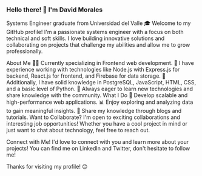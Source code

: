 <style>
  body.dark {
    background-color: #1a1a1a;
    color: #c7c7c7;
  }
  .dark .markdown-body h1,
  .dark .markdown-body h2,
  .dark .markdown-body h3,
  .dark .markdown-body h4,
  .dark .markdown-body h5,
  .dark .markdown-body h6 {
    color: #f0f0f0;
  }
</style>


### Hello there! 👋 I'm David Morales
Systems Engineer graduate from Universidad del Valle 🎓
Welcome to my GitHub profile! I'm a passionate systems engineer with a focus on both technical and soft skills. I love building innovative solutions and collaborating on projects that challenge my abilities and allow me to grow professionally.

About Me
👨‍💻 Currently specializing in Frontend web development.
💼 I have experience working with technologies like Node.js with Express.js for backend, React.js for frontend, and Firebase for data storage.
🌱 Additionally, I have solid knowledge in PostgreSQL, JavaScript, HTML, CSS, and a basic level of Python.
💬 Always eager to learn new technologies and share knowledge with the community.
What I Do
🚀 Develop scalable and high-performance web applications.
📊 Enjoy exploring and analyzing data to gain meaningful insights.
📝 Share my knowledge through blogs and tutorials.
Want to Collaborate?
I'm open to exciting collaborations and interesting job opportunities! Whether you have a cool project in mind or just want to chat about technology, feel free to reach out.

Connect with Me!
I'd love to connect with you and learn more about your projects! You can find me on LinkedIn and Twitter, don't hesitate to follow me!

Thanks for visiting my profile! 😊

<!--
**ZaliWow/ZaliWow** is a ✨ _special_ ✨ repository because its `README.md` (this file) appears on your GitHub profile.

Here are some ideas to get you started:

- 🔭 I’m currently working on ...
- 🌱 I’m currently learning ...
- 👯 I’m looking to collaborate on ...
- 🤔 I’m looking for help with ...
- 💬 Ask me about ...
- 📫 How to reach me: ...
- 😄 Pronouns: ...
- ⚡ Fun fact: ...
-->
